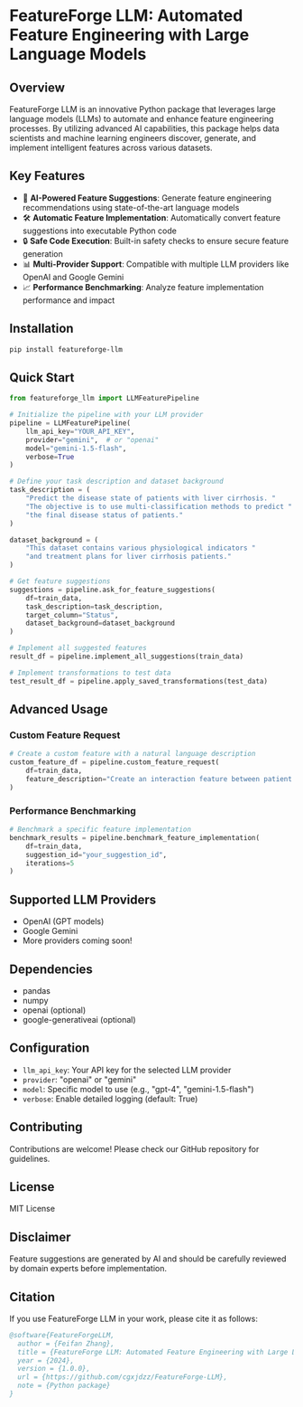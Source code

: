 # FeatureForge LLM: Automated Feature Engineering with Large Language Models

## Overview

FeatureForge LLM is an innovative Python package that leverages large language models (LLMs) to automate and enhance feature engineering processes. By utilizing advanced AI capabilities, this package helps data scientists and machine learning engineers discover, generate, and implement intelligent features across various datasets.

## Key Features

- 🤖 **AI-Powered Feature Suggestions**: Generate feature engineering recommendations using state-of-the-art language models
- 🛠️ **Automatic Feature Implementation**: Automatically convert feature suggestions into executable Python code
- 🔒 **Safe Code Execution**: Built-in safety checks to ensure secure feature generation
- 📊 **Multi-Provider Support**: Compatible with multiple LLM providers like OpenAI and Google Gemini
- 📈 **Performance Benchmarking**: Analyze feature implementation performance and impact

## Installation

```bash
pip install featureforge-llm
```

## Quick Start

```python
from featureforge_llm import LLMFeaturePipeline

# Initialize the pipeline with your LLM provider
pipeline = LLMFeaturePipeline(
    llm_api_key="YOUR_API_KEY", 
    provider="gemini",  # or "openai"
    model="gemini-1.5-flash",
    verbose=True
)

# Define your task description and dataset background
task_description = (
    "Predict the disease state of patients with liver cirrhosis. "
    "The objective is to use multi-classification methods to predict "
    "the final disease status of patients."
)

dataset_background = (
    "This dataset contains various physiological indicators "
    "and treatment plans for liver cirrhosis patients."
)

# Get feature suggestions
suggestions = pipeline.ask_for_feature_suggestions(
    df=train_data,
    task_description=task_description,
    target_column="Status",
    dataset_background=dataset_background
)

# Implement all suggested features
result_df = pipeline.implement_all_suggestions(train_data)

# Implement transformations to test data 
test_result_df = pipeline.apply_saved_transformations(test_data)
```

## Advanced Usage

### Custom Feature Request

```python
# Create a custom feature with a natural language description
custom_feature_df = pipeline.custom_feature_request(
    df=train_data, 
    feature_description="Create an interaction feature between patient age and treatment duration"
)
```

### Performance Benchmarking

```python
# Benchmark a specific feature implementation
benchmark_results = pipeline.benchmark_feature_implementation(
    df=train_data, 
    suggestion_id="your_suggestion_id", 
    iterations=5
)
```

## Supported LLM Providers

- OpenAI (GPT models)
- Google Gemini
- More providers coming soon!

## Dependencies

- pandas
- numpy
- openai (optional)
- google-generativeai (optional)

## Configuration

- `llm_api_key`: Your API key for the selected LLM provider
- `provider`: "openai" or "gemini"
- `model`: Specific model to use (e.g., "gpt-4", "gemini-1.5-flash")
- `verbose`: Enable detailed logging (default: True)

## Contributing

Contributions are welcome! Please check our GitHub repository for guidelines.

## License

MIT License

## Disclaimer

Feature suggestions are generated by AI and should be carefully reviewed by domain experts before implementation.

## Citation
If you use FeatureForge LLM in your work, please cite it as follows:

```bibtex
@software{FeatureForgeLLM,
  author = {Feifan Zhang},
  title = {FeatureForge LLM: Automated Feature Engineering with Large Language Models},
  year = {2024},
  version = {1.0.0},
  url = {https://github.com/cgxjdzz/FeatureForge-LLM},
  note = {Python package}
}

